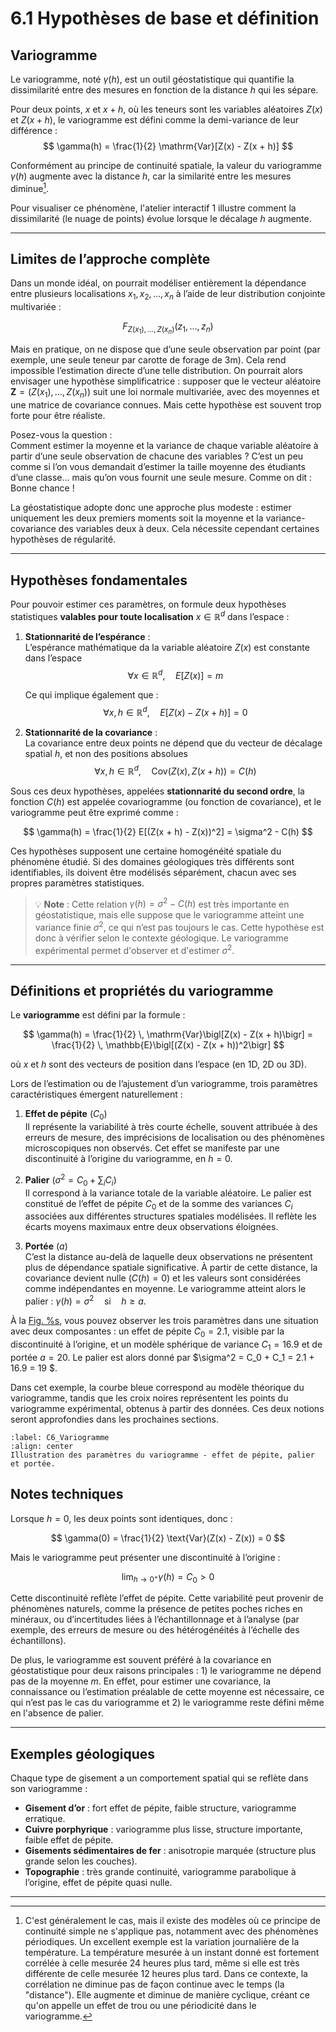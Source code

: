 # 6.1 Hypothèses de base et définition

##  Variogramme

Le variogramme, noté $\gamma(h)$, est un outil géostatistique qui quantifie la dissimilarité entre des mesures en fonction de la distance $h$ qui les sépare.

Pour deux points, $x$ et $x+h$, où les teneurs sont les variables aléatoires $Z(x)$ et $Z(x+h)$, le variogramme est défini comme la demi-variance de leur différence :
$$
\gamma(h) = \frac{1}{2} \mathrm{Var}[Z(x) - Z(x + h)]
$$

Conformément au principe de continuité spatiale, la valeur du variogramme $\gamma(h)$ augmente avec la distance $h$, car la similarité entre les mesures diminue[^1]. 


Pour visualiser ce phénomène, l'atelier interactif 1 illustre comment la dissimilarité (le nuage de points) évolue lorsque le décalage $h$ augmente.

---

## Limites de l’approche complète

Dans un monde idéal, on pourrait modéliser entièrement la dépendance entre plusieurs localisations $x_1, x_2, \ldots, x_n$ à l’aide de leur distribution conjointe multivariée :

$$
F_{Z(x_1), \ldots, Z(x_n)}(z_1, \ldots, z_n)
$$

Mais en pratique, on ne dispose que d’une seule observation par point (par exemple, une seule teneur par carotte de forage de 3m). Cela rend impossible l’estimation directe d’une telle distribution. On pourrait alors envisager une hypothèse simplificatrice : supposer que le vecteur aléatoire $\mathbf{Z} = (Z(x_1), \ldots, Z(x_n))$ suit une loi normale multivariée, avec des moyennes et une matrice de covariance connues. Mais cette hypothèse est souvent trop forte pour être réaliste.

Posez-vous la question :  
Comment estimer la moyenne et la variance de chaque variable aléatoire à partir d’une seule observation de chacune des variables ? C’est un peu comme si l’on vous demandait d’estimer la taille moyenne des étudiants d’une classe... mais qu’on vous fournit une seule mesure. Comme on dit : Bonne chance !

La géostatistique adopte donc une approche plus modeste : estimer uniquement les deux premiers moments soit la moyenne et la variance-covariance des variables deux à deux. Cela nécessite cependant certaines hypothèses de régularité.

---

## Hypothèses fondamentales

Pour pouvoir estimer ces paramètres, on formule deux hypothèses statistiques **valables pour toute localisation** $x \in \mathbb{R}^d$ dans l’espace :

1. **Stationnarité de l’espérance** :  
   L’espérance mathématique da la variable aléatoire $Z(x)$ est constante dans l’espace 
   $$
   \forall x \in \mathbb{R}^d, \quad E[Z(x)] = m
   $$


   Ce qui implique également que  :
   $$
   \forall x, h \in \mathbb{R}^d, \quad E[Z(x) - Z(x + h)] = 0
   $$

2. **Stationnarité de la covariance** :  
   La covariance entre deux points ne dépend que du vecteur de décalage spatial $h$, et non des positions absolues 
   $$ 
   \forall x, h \in \mathbb{R}^d, \quad \text{Cov}(Z(x), Z(x + h)) = C(h)
   $$

Sous ces deux hypothèses, appelées **stationnarité du second ordre**, la fonction $C(h)$ est appelée covariogramme (ou fonction de covariance), et le variogramme peut être exprimé comme :

$$
\gamma(h) = \frac{1}{2} E[(Z(x + h) - Z(x))^2] = \sigma^2 - C(h)
$$

Ces hypothèses supposent une certaine homogénéité spatiale du phénomène étudié. Si des domaines géologiques très différents sont identifiables, ils doivent être modélisés séparément, chacun avec ses propres paramètres statistiques.

> 💡 **Note** : Cette relation $\gamma(h) = \sigma^2 - C(h)$ est très importante en géostatistique, mais elle suppose que le variogramme atteint une variance finie $\sigma^2$, ce qui n’est pas toujours le cas. Cette hypothèse est donc à vérifier selon le contexte géologique. Le variogramme expérimental permet d'observer et d'estimer $\sigma^2$.

---

## Définitions et propriétés du variogramme

Le **variogramme** est défini par la formule :

$$
\gamma(h) = \frac{1}{2} \, \mathrm{Var}\bigl[Z(x) - Z(x + h)\bigr] = \frac{1}{2} \, \mathbb{E}\bigl[(Z(x) - Z(x + h))^2\bigr]
$$

où $x$ et $h$ sont des vecteurs de position dans l’espace (en 1D, 2D ou 3D).

Lors de l’estimation ou de l’ajustement d’un variogramme, trois paramètres caractéristiques émergent naturellement :

1. **Effet de pépite** ($C_0$)  
   Il représente la variabilité à très courte échelle, souvent attribuée à des erreurs de mesure, des imprécisions de localisation ou des phénomènes microscopiques non observés. Cet effet se manifeste par une discontinuité à l’origine du variogramme, en $h = 0$.

2. **Palier** ($\sigma^2 = C_0 + \sum_i C_i$)  
   Il correspond à la variance totale de la variable aléatoire. Le palier est constitué de l’effet de pépite $C_0$ et de la somme des variances $C_i$ associées aux différentes structures spatiales modélisées. Il reflète les écarts moyens maximaux entre deux observations éloignées.

3. **Portée** ($a$)  
   C’est la distance au-delà de laquelle deux observations ne présentent plus de dépendance spatiale significative. À partir de cette distance, la covariance devient nulle ($C(h) = 0$) et les valeurs sont considérées comme indépendantes en moyenne. Le variogramme atteint alors le palier : $\gamma(h) = \sigma^2 \quad \text{si} \quad h \geq a$.


À la [Fig. %s](#C6_Variogramme), vous pouvez observer les trois paramètres dans une situation avec deux composantes : un effet de pépite $C_0 = 2.1$, visible par la discontinuité à l’origine, et un modèle sphérique de variance $C_1 = 16.9$ et de portée $a = 20$. Le palier est alors donné par $\sigma^2 = C_0 + C_1 = 2.1 + 16.9 = 19 $.

Dans cet exemple, la courbe bleue correspond au modèle théorique du variogramme, tandis que les croix noires représentent les points du variogramme expérimental, obtenus à partir des données. Ces deux notions seront approfondies dans les prochaines sections.

```{figure} images/C6_Variogramme.PNG
:label: C6_Variogramme
:align: center
Illustration des paramètres du variogramme - effet de pépite, palier et portée.
```

## Notes techniques

Lorsque $h = 0$, les deux points sont identiques, donc :

$$
\gamma(0) = \frac{1}{2} \text{Var}(Z(x) - Z(x)) = 0
$$

Mais le variogramme peut présenter une discontinuité à l’origine :

$$
\lim_{h \to 0^+} \gamma(h) = C_0 > 0
$$

Cette discontinuité reflète l’effet de pépite. Cette variabilité peut provenir de phénomènes naturels, comme la présence de petites poches riches en minéraux, ou d’incertitudes liées à l’échantillonnage et à l’analyse (par exemple, des erreurs de mesure ou des hétérogénéités à l’échelle des échantillons).

De plus, le variogramme est souvent préféré à la covariance en géostatistique pour deux raisons principales : 1) le variogramme ne dépend pas de la moyenne $m$. En effet, pour estimer une covariance, la connaissance ou l’estimation préalable de cette moyenne est nécessaire, ce qui n’est pas le cas du variogramme et 2) le variogramme reste défini même en l'absence de palier. 

---

## Exemples géologiques

Chaque type de gisement a un comportement spatial qui se reflète dans son variogramme :

- **Gisement d’or** : fort effet de pépite, faible structure, variogramme erratique.
- **Cuivre porphyrique** : variogramme plus lisse, structure importante, faible effet de pépite.
- **Gisements sédimentaires de fer** : anisotropie marquée (structure plus grande selon les couches).
- **Topographie** : très grande continuité, variogramme parabolique à l’origine, effet de pépite quasi nulle.

---
[^1]: C'est généralement le cas, mais il existe des modèles où ce principe de continuité simple ne s'applique pas, notamment avec des phénomènes périodiques. Un excellent exemple est la variation journalière de la température. La température mesurée à un instant donné est fortement corrélée à celle mesurée 24 heures plus tard, même si elle est très différente de celle mesurée 12 heures plus tard. Dans ce contexte, la corrélation ne diminue pas de façon continue avec le temps (la "distance"). Elle augmente et diminue de manière cyclique, créant ce qu'on appelle un effet de trou ou une périodicité dans le variogramme.